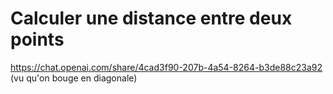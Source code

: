 # Calculer une distance entre deux points

https://chat.openai.com/share/4cad3f90-207b-4a54-8264-b3de88c23a92 (vu qu'on bouge en diagonale)